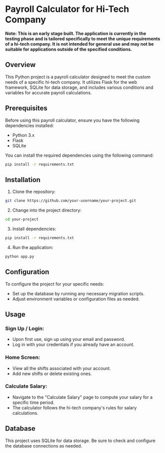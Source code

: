 # Payroll Calculator for Hi-Tech Company

**Note: This is an early stage built. The application is currently in the testing phase and is tailored specifically to meet the unique requirements of a hi-tech company. It is not intended for general use and may not be suitable for applications outside of the specified conditions.**

## Overview

This Python project is a payroll calculator designed to meet the custom needs of a specific hi-tech company. It utilizes Flask for the web framework, SQLite for data storage, and includes various conditions and variables for accurate payroll calculations.

## Prerequisites

Before using this payroll calculator, ensure you have the following dependencies installed:

- Python 3.x
- Flask
- SQLite

You can install the required dependencies using the following command:

```bash
pip install -r requirements.txt
```

## Installation
1. Clone the repository:

```bash
git clone https://github.com/your-username/your-project.git
```

2. Change into the project directory:

```bash
cd your-project
```

3. Install dependencies:

```bash
pip install -r requirements.txt
```

4. Run the application:

```bash
python app.py
```

## Configuration
To configure the project for your specific needs:

- Set up the database by running any necessary migration scripts.
- Adjust environment variables or configuration files as needed.
  
## Usage

### Sign Up / Login:
- Upon first use, sign up using your email and password.
- Log in with your credentials if you already have an account.
### Home Screen:
- View all the shifts associated with your account.
- Add new shifts or delete existing ones.
### Calculate Salary:
- Navigate to the "Calculate Salary" page to compute your salary for a specific time period.
- The calculator follows the hi-tech company's rules for salary calculations.

## Database
This project uses SQLite for data storage. Be sure to check and configure the database connections as needed.
